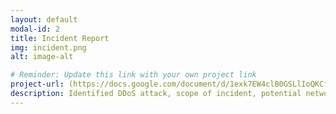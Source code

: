 ```yaml
---
layout: default
modal-id: 2
title: Incident Report
img: incident.png
alt: image-alt

# Reminder: Update this link with your own project link
project-url: (https://docs.google.com/document/d/1exk7EW4clB0GSLlIoQKCfymYmK1ddliyDGDCc2zRkj0/edit?usp=sharing)
description: Identified DDoS attack, scope of incident, potential network vulnerabilities and protection measures, and properly documented analysis and recovery plans in order to restore normal operations and maintain alignment with NIST CSF best practices.
---
```

